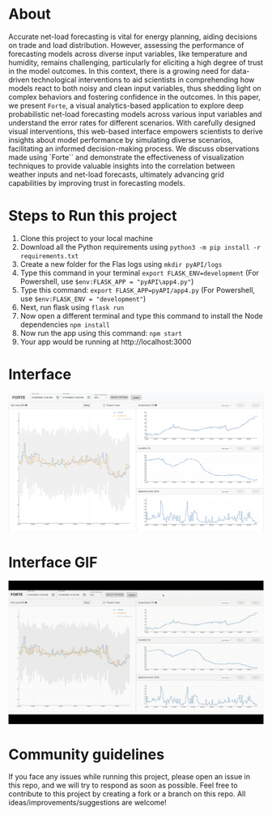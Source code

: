 # About
Accurate net-load forecasting is vital for energy planning, aiding decisions on trade and load distribution. However, assessing the performance of forecasting models across diverse input variables, like temperature and humidity, remains challenging, particularly for eliciting a high degree of trust in the model outcomes. In this context, there is a growing need for data-driven technological interventions to aid scientists in comprehending how models react to both noisy and clean input variables, thus shedding light on complex behaviors and fostering confidence in the outcomes. In this paper, we present ``Forte``, a visual analytics-based application to explore deep probabilistic net-load forecasting models across various input variables and understand the error rates for different scenarios. With carefully designed visual interventions, this web-based interface empowers scientists to derive insights about model performance by simulating diverse scenarios, facilitating an informed decision-making process. We discuss observations made using `Forte`` and demonstrate the effectiveness of visualization techniques to provide valuable insights into the correlation between weather inputs and net-load forecasts, ultimately advancing grid capabilities by improving trust in forecasting models.


# Steps to Run this project
1. Clone this project to your local machine
1. Download all the Python requirements using `python3 -m pip install -r requirements.txt`
1. Create a new folder for the Flas logs using `mkdir pyAPI/logs`
1. Type this command in your terminal `export FLASK_ENV=development` (For Powershell, use `$env:FLASK_APP = "pyAPI\app4.py"`)
1. Type this command: `export FLASK_APP=pyAPI/app4.py` (For Powershell, use `$env:FLASK_ENV = "development"`)
1. Next, run flask using `flask run`
1. Now open a different terminal and type this command to install the Node dependencies `npm install`
1. Now run the app using this command: `npm start`
1. Your app would be running at http://localhost:3000

# Interface
![Screenshot on 09/01/2023](images/Screenshot_09012023.png)

# Interface GIF
![Screen Capture GIF on 09/01/2023](images/Forte_Demo.gif)

# Community guidelines
If you face any issues while running this project, please open an issue in this repo, and we will try to respond as soon as possible.
Feel free to contribute to this project by creating a fork or a branch on this repo. All ideas/improvements/suggestions are welcome!